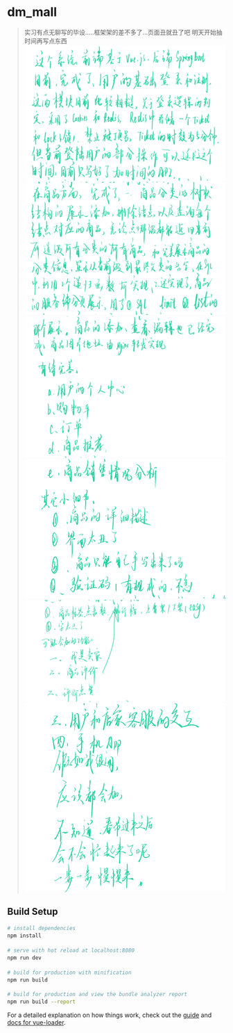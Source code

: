 # dm_mall

> 实习有点无聊写的毕设.....框架架的差不多了...页面丑就丑了吧
>明天开始抽时间再写点东西
![img](https://raw.githubusercontent.com/daidaidaimao/dm_mall_2/master/src/assets/other/1.png)
![](https://raw.githubusercontent.com/daidaidaimao/dm_mall_2/master/src/assets/other/2.png)
![](https://raw.githubusercontent.com/daidaidaimao/dm_mall_2/master/src/assets/other/3.png)
![](https://raw.githubusercontent.com/daidaidaimao/dm_mall_2/master/src/assets/other/4.png)
![](https://raw.githubusercontent.com/daidaidaimao/dm_mall_2/master/src/assets/other/5.png)
![](https://raw.githubusercontent.com/daidaidaimao/dm_mall_2/master/src/assets/other/6.png)
## Build Setup

``` bash
# install dependencies
npm install

# serve with hot reload at localhost:8080
npm run dev

# build for production with minification
npm run build

# build for production and view the bundle analyzer report
npm run build --report
```

For a detailed explanation on how things work, check out the [guide](http://vuejs-templates.github.io/webpack/) and [docs for vue-loader](http://vuejs.github.io/vue-loader).
